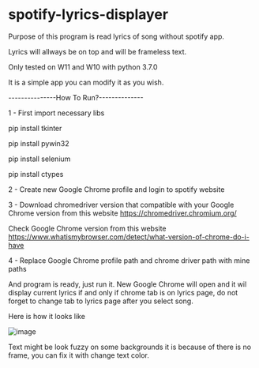 # spotify-lyrics-displayer

Purpose of this program is read lyrics of song without spotify app.

Lyrics will allways be on top and will be frameless text.

Only tested on W11 and W10 with python 3.7.0

It is a simple app you can modify it as you wish.

---------------How To Run?--------------

1 - First import necessary libs

pip install tkinter

pip install pywin32

pip install selenium

pip install ctypes

2 - Create new Google Chrome profile and login to spotify website

3 - Download chromedriver version that compatible with your Google Chrome version from this website https://chromedriver.chromium.org/

Check Google Chrome version from this website https://www.whatismybrowser.com/detect/what-version-of-chrome-do-i-have

4 - Replace Google Chrome profile path and chrome driver path with mine paths 

And program is ready, just run it. New Google Chrome will open and it wil display current lyrics if and only if chrome tab is on lyrics page, do not forget to 
change tab to lyrics page after you select song.

Here is how it looks like

![image](https://user-images.githubusercontent.com/72708245/184983460-961c96da-9c2e-4e30-8d64-de3b57c2cdac.png)

Text might be look fuzzy on some backgrounds it is because of there is no frame, you can fix it with change text color.


